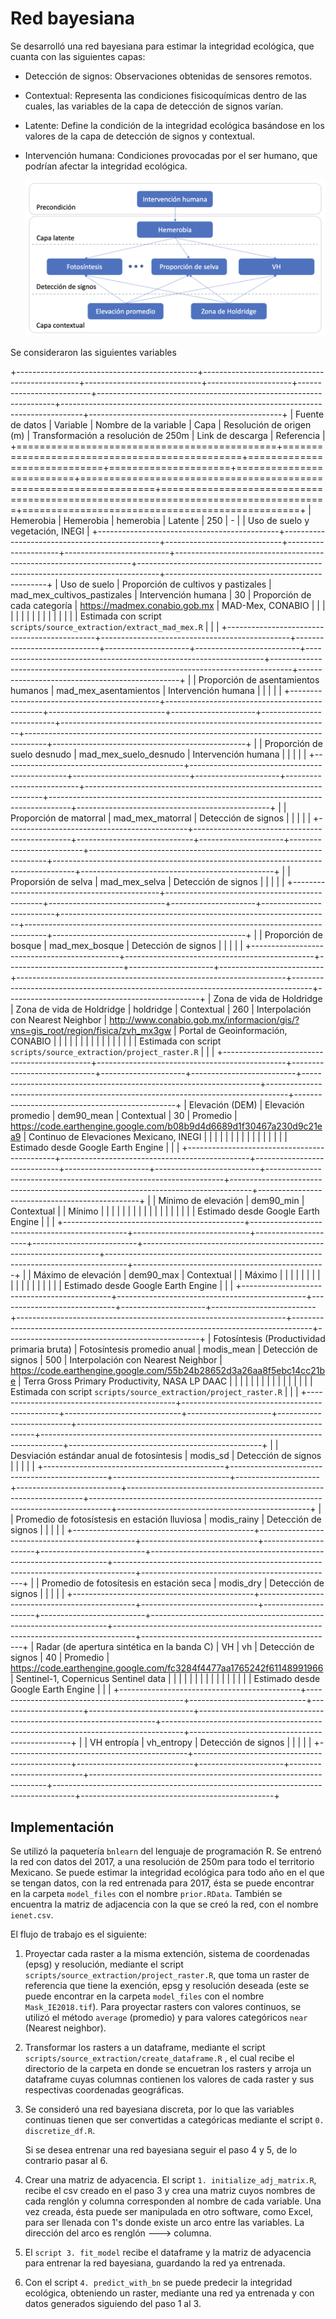 # Red bayesiana

Se desarrolló una red bayesiana para estimar la integridad ecológica, que cuanta con las siguientes capas:

-   Detección de signos: Observaciones obtenidas de sensores remotos.

-   Contextual: Representa las condiciones fisicoquímicas dentro de las cuales, las variables de la capa de detección de signos varían.

-   Latente: Define la condición de la integridad ecológica basándose en los valores de la capa de detección de signos y contextual.

-   Intervención humana: Condiciones provocadas por el ser humano, que podrían afectar la integridad ecológica.

    ![](images/red_resumida_espanol.png)

Se consideraron las siguientes variables

+---------------------------------------------+-----------------------------------------------+-----------------------------+---------------------+--------------------------+-------------------------------------------------------------------+-----------------------------------------------------------------------------------+------------------------------------------------+
| Fuente de datos                             | Variable                                      | Nombre de la variable       | Capa                | Resolución de origen (m) | Transformación a resolución de 250m                               | Link de descarga                                                                  | Referencia                                     |
+=============================================+===============================================+=============================+=====================+==========================+===================================================================+===================================================================================+================================================+
| Hemerobia                                   | Hemerobia                                     | hemerobia                   | Latente             | 250                      | \-                                                                |                                                                                   | Uso de suelo y vegetación, INEGI               |
+---------------------------------------------+-----------------------------------------------+-----------------------------+---------------------+--------------------------+-------------------------------------------------------------------+-----------------------------------------------------------------------------------+------------------------------------------------+
| Uso de suelo                                | Proporción de cultivos y pastizales           | mad_mex_cultivos_pastizales | Intervención humana | 30                       | Proporción de cada categoría                                      | <https://madmex.conabio.gob.mx>                                                   | MAD-Mex, CONABIO                               |
|                                             |                                               |                             |                     |                          |                                                                   |                                                                                   |                                                |
|                                             |                                               |                             |                     |                          | Estimada con script `scripts/source_extraction/extract_mad_mex.R` |                                                                                   |                                                |
+---------------------------------------------+-----------------------------------------------+-----------------------------+---------------------+--------------------------+-------------------------------------------------------------------+-----------------------------------------------------------------------------------+------------------------------------------------+
|                                             | Proporción de asentamientos humanos           | mad_mex_asentamientos       | Intervención humana |                          |                                                                   |                                                                                   |                                                |
+---------------------------------------------+-----------------------------------------------+-----------------------------+---------------------+--------------------------+-------------------------------------------------------------------+-----------------------------------------------------------------------------------+------------------------------------------------+
|                                             | Proporción de suelo desnudo                   | mad_mex_suelo_desnudo       | Intervención humana |                          |                                                                   |                                                                                   |                                                |
+---------------------------------------------+-----------------------------------------------+-----------------------------+---------------------+--------------------------+-------------------------------------------------------------------+-----------------------------------------------------------------------------------+------------------------------------------------+
|                                             | Proporción de matorral                        | mad_mex_matorral            | Detección de signos |                          |                                                                   |                                                                                   |                                                |
+---------------------------------------------+-----------------------------------------------+-----------------------------+---------------------+--------------------------+-------------------------------------------------------------------+-----------------------------------------------------------------------------------+------------------------------------------------+
|                                             | Proporsión de selva                           | mad_mex_selva               | Detección de signos |                          |                                                                   |                                                                                   |                                                |
+---------------------------------------------+-----------------------------------------------+-----------------------------+---------------------+--------------------------+-------------------------------------------------------------------+-----------------------------------------------------------------------------------+------------------------------------------------+
|                                             | Proporción de bosque                          | mad_mex_bosque              | Detección de signos |                          |                                                                   |                                                                                   |                                                |
+---------------------------------------------+-----------------------------------------------+-----------------------------+---------------------+--------------------------+-------------------------------------------------------------------+-----------------------------------------------------------------------------------+------------------------------------------------+
| Zona de vida de Holdridge                   | Zona de vida de Holdridge                     | holdridge                   | Contextual          | 260                      | Interpolación con Nearest Neighbor                                | <http://www.conabio.gob.mx/informacion/gis/?vns=gis_root/region/fisica/zvh_mx3gw> | Portal de Geoinformación, CONABIO              |
|                                             |                                               |                             |                     |                          |                                                                   |                                                                                   |                                                |
|                                             |                                               |                             |                     |                          | Estimada con script `scripts/source_extraction/project_raster.R`  |                                                                                   |                                                |
+---------------------------------------------+-----------------------------------------------+-----------------------------+---------------------+--------------------------+-------------------------------------------------------------------+-----------------------------------------------------------------------------------+------------------------------------------------+
| Elevación (DEM)                             | Elevación promedio                            | dem90_mean                  | Contextual          | 30                       | Promedio                                                          | <https://code.earthengine.google.com/b08b9d4d6689d1f30467a230d9c21ea9>            | Continuo de Elevaciones Mexicano, INEGI        |
|                                             |                                               |                             |                     |                          |                                                                   |                                                                                   |                                                |
|                                             |                                               |                             |                     |                          | Estimado desde Google Earth Engine                                |                                                                                   |                                                |
+---------------------------------------------+-----------------------------------------------+-----------------------------+---------------------+--------------------------+-------------------------------------------------------------------+-----------------------------------------------------------------------------------+------------------------------------------------+
|                                             | Mínimo de elevación                           | dem90_min                   | Contextual          |                          | Mínimo                                                            |                                                                                   |                                                |
|                                             |                                               |                             |                     |                          |                                                                   |                                                                                   |                                                |
|                                             |                                               |                             |                     |                          | Estimado desde Google Earth Engine                                |                                                                                   |                                                |
+---------------------------------------------+-----------------------------------------------+-----------------------------+---------------------+--------------------------+-------------------------------------------------------------------+-----------------------------------------------------------------------------------+------------------------------------------------+
|                                             | Máximo de elevación                           | dem90_max                   | Contextual          |                          | Máximo                                                            |                                                                                   |                                                |
|                                             |                                               |                             |                     |                          |                                                                   |                                                                                   |                                                |
|                                             |                                               |                             |                     |                          | Estimado desde Google Earth Engine                                |                                                                                   |                                                |
+---------------------------------------------+-----------------------------------------------+-----------------------------+---------------------+--------------------------+-------------------------------------------------------------------+-----------------------------------------------------------------------------------+------------------------------------------------+
| Fotosíntesis (Productividad primaria bruta) | Fotosíntesis promedio anual                   | modis_mean                  | Detección de signos | 500                      | Interpolación con Nearest Neighbor                                | <https://code.earthengine.google.com/55b24b28652d3a26aa8f5ebc14cc21be>            | Terra Gross Primary Productivity, NASA LP DAAC |
|                                             |                                               |                             |                     |                          |                                                                   |                                                                                   |                                                |
|                                             |                                               |                             |                     |                          | Estimada con script `scripts/source_extraction/project_raster.R`  |                                                                                   |                                                |
+---------------------------------------------+-----------------------------------------------+-----------------------------+---------------------+--------------------------+-------------------------------------------------------------------+-----------------------------------------------------------------------------------+------------------------------------------------+
|                                             | Desviación estándar anual de fotosíntesis     | modis_sd                    | Detección de signos |                          |                                                                   |                                                                                   |                                                |
+---------------------------------------------+-----------------------------------------------+-----------------------------+---------------------+--------------------------+-------------------------------------------------------------------+-----------------------------------------------------------------------------------+------------------------------------------------+
|                                             | Promedio de fotosístesis en estación lluviosa | modis_rainy                 | Detección de signos |                          |                                                                   |                                                                                   |                                                |
+---------------------------------------------+-----------------------------------------------+-----------------------------+---------------------+--------------------------+-------------------------------------------------------------------+-----------------------------------------------------------------------------------+------------------------------------------------+
|                                             | Promedio de fotosítesis en estación seca      | modis_dry                   | Detección de signos |                          |                                                                   |                                                                                   |                                                |
+---------------------------------------------+-----------------------------------------------+-----------------------------+---------------------+--------------------------+-------------------------------------------------------------------+-----------------------------------------------------------------------------------+------------------------------------------------+
| Radar (de apertura sintética en la banda C) | VH                                            | vh                          | Detección de signos | 40                       | Promedio                                                          | <https://code.earthengine.google.com/fc3284f4477aa1765242f61148991966>            | Sentinel-1, Copernicus Sentinel data           |
|                                             |                                               |                             |                     |                          |                                                                   |                                                                                   |                                                |
|                                             |                                               |                             |                     |                          | Estimado desde Google Earth Engine                                |                                                                                   |                                                |
+---------------------------------------------+-----------------------------------------------+-----------------------------+---------------------+--------------------------+-------------------------------------------------------------------+-----------------------------------------------------------------------------------+------------------------------------------------+
|                                             | VH entropía                                   | vh_entropy                  | Detección de signos |                          |                                                                   |                                                                                   |                                                |
+---------------------------------------------+-----------------------------------------------+-----------------------------+---------------------+--------------------------+-------------------------------------------------------------------+-----------------------------------------------------------------------------------+------------------------------------------------+

## Implementación

Se utilizó la paquetería `bnlearn` del lenguaje de programación R. Se entrenó la red con datos del 2017, a una resolución de 250m para todo el territorio Mexicano. Se puede estimar la integridad ecológica para todo año en el que se tengan datos, con la red entrenada para 2017, ésta se puede encontrar en la carpeta `model_files` con el nombre `prior.RData`. También se encuentra la matriz de adjacencia con la que se creó la red, con el nombre `ienet.csv`.

El flujo de trabajo es el siguiente:

1.  Proyectar cada raster a la misma extención, sistema de coordenadas (epsg) y resolución, mediante el script `scripts/source_extraction/project_raster.R`, que toma un raster de referencia que tiene la exención, epsg y resolución deseada (este se puede encontrar en la carpeta `model_files` con el nombre `Mask_IE2018.tif`). Para proyectar rasters con valores continuos, se utilizó el método `average` (promedio) y para valores categóricos `near` (Nearest neighbor).

2.  Transformar los rasters a un dataframe, mediante el script `scripts/source_extraction/create_dataframe.R` , el cual recibe el directorio de la carpeta en donde se encuetran los rasters y arroja un dataframe cuyas columnas contienen los valores de cada raster y sus respectivas coordenadas geográficas.

3.  Se consideró una red bayesiana discreta, por lo que las variables continuas tienen que ser convertidas a categóricas mediante el script `0. discretize_df.R`.

    Si se desea entrenar una red bayesiana seguir el paso 4 y 5, de lo contrario pasar al 6.

4.  Crear una matriz de adyacencia. El script `1. initialize_adj_matrix.R`, recibe el csv creado en el paso 3 y crea una matriz cuyos nombres de cada renglón y columna corresponden al nombre de cada variable. Una vez creada, ésta puede ser manipulada en otro software, como Excel, para ser llenada con 1's donde existe un arco entre las variables. La dirección del arco es renglón ---\> columna.

5.  El `script 3. fit_model` recibe el dataframe y la matriz de adyacencia para entrenar la red bayesiana, guardando la red ya entrenada.

6.  Con el script `4. predict_with_bn` se puede predecir la integridad ecológica, obteniendo un raster, mediante una red ya entrenada y con datos generados siguiendo del paso 1 al 3.
